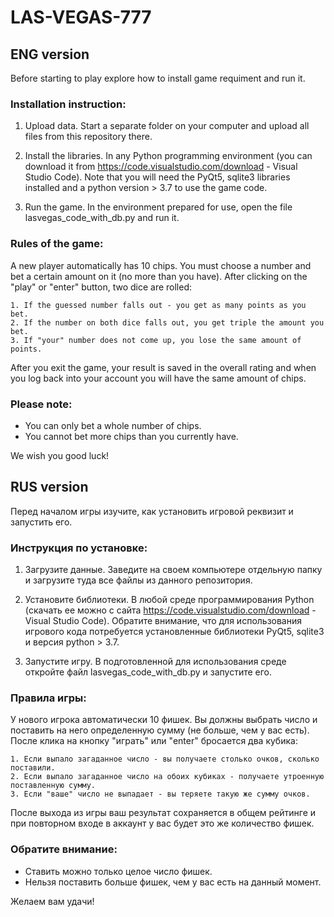 # LAS-VEGAS-777
## ENG version

Before starting to play explore how to install game requiment and run it.

### Installation instruction:
1. Upload data.
Start a separate folder on your computer and upload all files from this repository there. 

2. Install the libraries.
In any Python programming environment (you can download it from https://code.visualstudio.com/download - Visual Studio Code). Note that you will need the PyQt5, sqlite3 libraries installed and a python version > 3.7 to use the game code.

3. Run the game.
In the environment prepared for use, open the file lasvegas_code_with_db.py and run it.

### Rules of the game:
A new player automatically has 10 chips. 
You must choose a number and bet a certain amount on it (no more than you have).
After clicking on the "play" or "enter" button, two dice are rolled:

    1. If the guessed number falls out - you get as many points as you bet.
    2. If the number on both dice falls out, you get triple the amount you bet.
    3. If "your" number does not come up, you lose the same amount of points.

After you exit the game, your result is saved in the overall rating and when you log back into your account you will have the same amount of chips.

### Please note:
- You can only bet a whole number of chips.
- You cannot bet more chips than you currently have.

We wish you good luck!

## RUS version

Перед началом игры изучите, как установить игровой реквизит и запустить его.

### Инструкция по установке:
1. Загрузите данные.
Заведите на своем компьютере отдельную папку и загрузите туда все файлы из данного репозитория. 

2. Установите библиотеки.
В любой среде программирования Python (скачать ее можно с сайта https://code.visualstudio.com/download - Visual Studio Code). Обратите внимание, что для использования игрового кода потребуется установленные библиотеки PyQt5, sqlite3 и версия python > 3.7.

3. Запустите игру.
В подготовленной для использования среде откройте файл lasvegas_code_with_db.py и запустите его.


### Правила игры:
У нового игрока автоматически 10 фишек. 
Вы должны выбрать число и поставить на него определенную сумму (не больше, чем у вас есть).
После клика на кнопку "играть" или "enter" бросается два кубика:

    1. Если выпало загаданное число - вы получаете столько очков, сколько поставили.
    2. Если выпало загаданное число на обоих кубиках - получаете утроенную поставленную сумму.
    3. Если "ваше" число не выпадает - вы теряете такую же сумму очков.

После выхода из игры ваш результат сохраняется в общем рейтинге и при повторном входе в аккаунт у вас будет это же количество фишек.

### Обратите внимание:
- Ставить можно только целое число фишек.
- Нельзя поставить больше фишек, чем у вас есть на данный момент.

Желаем вам удачи!
